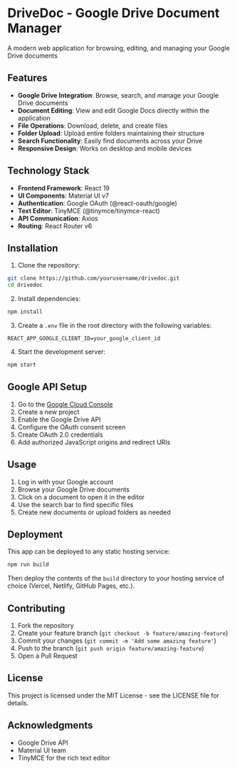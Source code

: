 # DriveDoc - Google Drive Document Manager

A modern web application for browsing, editing, and managing your Google Drive documents

## Features

- **Google Drive Integration**: Browse, search, and manage your Google Drive documents
- **Document Editing**: View and edit Google Docs directly within the application
- **File Operations**: Download, delete, and create files
- **Folder Upload**: Upload entire folders maintaining their structure
- **Search Functionality**: Easily find documents across your Drive
- **Responsive Design**: Works on desktop and mobile devices

## Technology Stack

- **Frontend Framework**: React 19
- **UI Components**: Material UI v7
- **Authentication**: Google OAuth (@react-oauth/google)
- **Text Editor**: TinyMCE (@tinymce/tinymce-react)
- **API Communication**: Axios
- **Routing**: React Router v6

## Installation

1. Clone the repository:
```bash
git clone https://github.com/yourusername/drivedoc.git
cd drivedoc
```

2. Install dependencies:
```bash
npm install
```

3. Create a `.env` file in the root directory with the following variables:
```
REACT_APP_GOOGLE_CLIENT_ID=your_google_client_id
```

4. Start the development server:
```bash
npm start
```

## Google API Setup

1. Go to the [Google Cloud Console](https://console.cloud.google.com/)
2. Create a new project
3. Enable the Google Drive API
4. Configure the OAuth consent screen
5. Create OAuth 2.0 credentials
6. Add authorized JavaScript origins and redirect URIs

## Usage

1. Log in with your Google account
2. Browse your Google Drive documents
3. Click on a document to open it in the editor
4. Use the search bar to find specific files
5. Create new documents or upload folders as needed

## Deployment

This app can be deployed to any static hosting service:

```bash
npm run build
```

Then deploy the contents of the `build` directory to your hosting service of choice (Vercel, Netlify, GitHub Pages, etc.).

## Contributing

1. Fork the repository
2. Create your feature branch (`git checkout -b feature/amazing-feature`)
3. Commit your changes (`git commit -m 'Add some amazing feature'`)
4. Push to the branch (`git push origin feature/amazing-feature`)
5. Open a Pull Request

## License

This project is licensed under the MIT License - see the LICENSE file for details.

## Acknowledgments

- Google Drive API
- Material UI team
- TinyMCE for the rich text editor
